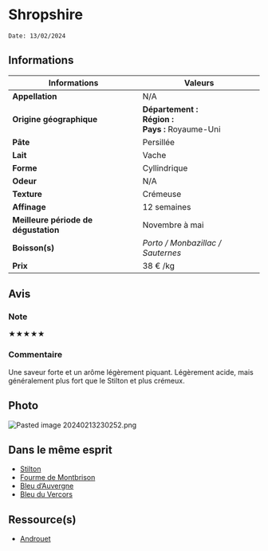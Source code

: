 # Shropshire
```
Date: 13/02/2024
```
## Informations

| Informations | Valeurs |
| ---- | ---- |
| **Appellation** | N/A |
| **Origine géographique** | **Département :** <br>**Région :** <br>**Pays :** Royaume-Uni   |
| **Pâte** | Persillée |
| **Lait** | Vache |
| **Forme** | Cyllindrique |
| **Odeur** | N/A |
| **Texture** | Crémeuse |
| **Affinage** | 12 semaines |
| **Meilleure période de dégustation** | Novembre à mai |
| **Boisson(s)** | *Porto / Monbazillac / Sauternes* |
| **Prix** | 38 € /kg |

## Avis
### Note
★★★★★
### Commentaire
Une saveur forte et un arôme légèrement piquant. Légèrement acide, mais généralement plus fort que le Stilton et plus crémeux.
## Photo
![Pasted image 20240213230252.png](./M%C3%A9dias/Pasted%20image%2020240213230252.png)

## Dans le même esprit
* [Stilton](./Stilton.md)
* [Fourme de Montbrison](./Fourme%20de%20Montbrison.md)
* [Bleu d’Auvergne](./Bleu%20d%E2%80%99Auvergne.md)
* [Bleu du Vercors](./Bleu%20du%20Vercors.md)

## Ressource(s)
* [Androuet](https://androuet.com/Shropshire-173.html)